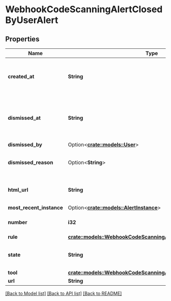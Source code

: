 # WebhookCodeScanningAlertClosedByUserAlert

## Properties

Name | Type | Description | Notes
------------ | ------------- | ------------- | -------------
**created_at** | **String** | The time that the alert was created in ISO 8601 format: `YYYY-MM-DDTHH:MM:SSZ.` | 
**dismissed_at** | **String** | The time that the alert was dismissed in ISO 8601 format: `YYYY-MM-DDTHH:MM:SSZ`. | 
**dismissed_by** | Option<[**crate::models::User**](User.md)> |  | 
**dismissed_reason** | Option<**String**> | The reason for dismissing or closing the alert. | 
**html_url** | **String** | The GitHub URL of the alert resource. | 
**most_recent_instance** | Option<[**crate::models::AlertInstance**](Alert_Instance.md)> |  | [optional]
**number** | **i32** | The code scanning alert number. | 
**rule** | [**crate::models::WebhookCodeScanningAlertClosedByUserAlertRule**](webhook_code_scanning_alert_closed_by_user_alert_rule.md) |  | 
**state** | **String** | State of a code scanning alert. | 
**tool** | [**crate::models::WebhookCodeScanningAlertClosedByUserAlertTool**](webhook_code_scanning_alert_closed_by_user_alert_tool.md) |  | 
**url** | **String** |  | 

[[Back to Model list]](../README.md#documentation-for-models) [[Back to API list]](../README.md#documentation-for-api-endpoints) [[Back to README]](../README.md)


